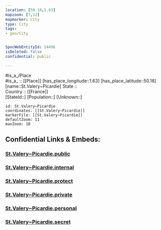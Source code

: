 ```yaml
---
location: [50.18,1.63] 
mapzoom: [7,12] 
mapmarker: city 
type: City
tags:
- geo/City


SpocWebEntityId: 34496
isDeleted: false
confidential: public

---
```

#is_a_/Place  
#is_a_ :: [[Place]] 
[has_place_longitude::1.63] 
[has_place_latitude::50.18] 
[name::St.Valery~Picardie] 
State ::  
Country :: [[France]]  
[StateId::] 
[Population::] 
[Unknown::] 


```leaflet
id: St.Valery~Picardie
coordinates: [[St.Valery~Picardie]] 
markerFile: [[St.Valery~Picardie]] 
defaultZoom: 11 
maxZoom: 18
```


## Confidential Links & Embeds: 

### [St.Valery~Picardie.public](/_public/\Earth\Continent\Europe\Europe~West\France\regions~France\Hauts-de-France\departments~Hauts-de-France\Somme\communes~Somme\Abbeville\cities~AbbevilleSt.Valery~Picardie.public.md) 

### [St.Valery~Picardie.internal](/_internal/\Earth\Continent\Europe\Europe~West\France\regions~France\Hauts-de-France\departments~Hauts-de-France\Somme\communes~Somme\Abbeville\cities~AbbevilleSt.Valery~Picardie.internal.md) 

### [St.Valery~Picardie.protect](/_protect/\Earth\Continent\Europe\Europe~West\France\regions~France\Hauts-de-France\departments~Hauts-de-France\Somme\communes~Somme\Abbeville\cities~AbbevilleSt.Valery~Picardie.protect.md) 

### [St.Valery~Picardie.private](/_private/\Earth\Continent\Europe\Europe~West\France\regions~France\Hauts-de-France\departments~Hauts-de-France\Somme\communes~Somme\Abbeville\cities~AbbevilleSt.Valery~Picardie.private.md) 

### [St.Valery~Picardie.personal](/_personal/\Earth\Continent\Europe\Europe~West\France\regions~France\Hauts-de-France\departments~Hauts-de-France\Somme\communes~Somme\Abbeville\cities~AbbevilleSt.Valery~Picardie.personal.md) 

### [St.Valery~Picardie.secret](/_secret/\Earth\Continent\Europe\Europe~West\France\regions~France\Hauts-de-France\departments~Hauts-de-France\Somme\communes~Somme\Abbeville\cities~AbbevilleSt.Valery~Picardie.secret.md)

